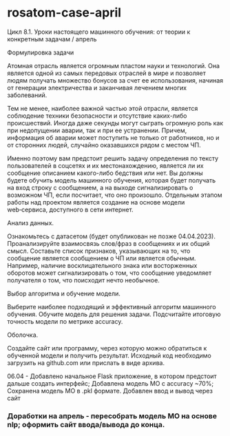 # rosatom-case-april
Цикл 8.1. Уроки настоящего машинного обучения: от теории к конкретным задачам / апрель

Формулировка задачи

Атомная отрасль является огромным пластом науки и технологий. Она является одной из самых передовых отраслей в мире и позволяет людям получать множество бонусов за счет ее использования, начиная от генерации электричества и заканчивая лечением многих заболеваний.

Тем не менее, наиболее важной частью этой отрасли, является соблюдение техники безопасности и отсутствие каких-либо происшествий. Иногда даже секунды могут сыграть огромную роль как при недопущении аварии, так и при ее устранении. Причем, информация об аварии может поступить не только от работников, но и от сторонних людей, случайно оказавшихся рядом с местом ЧП.

Именно поэтому вам предстоит решить задачу определения по тексту пользователей в соцсетях и их местонахождению, является ли их сообщение описанием какого-либо бедствия или нет. Вы должны будете обучить модель машинного обучения, которая будет получать на вход строку с сообщением, а на выходе сигнализировать о возможном ЧП, если посчитает, что оно произошло. Отдельным этапом работы над проектом является создание на основе модели web‑сервиса, доступного в сети интернет.

Анализ данных.

Ознакомьтесь с датасетом (будет опубликован не позже 04.04.2023).
Проанализируйте взаимосвязь слов/фраз в сообщениях и их общий смысл.
Составьте список признаков, указывающих на то, что сообщение является сообщением о ЧП или является обычным. Например, наличие восклицательного знака или восторженных оборотов может сигнализировать о том, что сообщение уведомляет получателя о том, что поисходит нечто необычное. 

Выбор алгоритма и обучение модели.

Выберите наиболее подходящий и эффективный алгоритм машинного обучения.
Обучите модель для решения задачи.
Подсчитайте итоговую точность модели по метрике accuracy. 

Оболочка.

Создайте сайт или программу, через которую можно обратиться к обученной модели и получить результат. Исходный код необходимо загрузить на github.com или прислать в виде архива.



06.04 - Добавлено начальное Flask приложение, в котором предстоит дальше создать интерфейс; Добавлена модель МО с accuracy ~70%; Сохранена модель МО в .pkl формате. Добавлен ввод и вывод через сайт

### Доработки на апрель - пересобрать модель МО на основе nlp; оформить сайт ввода/вывода до конца.
